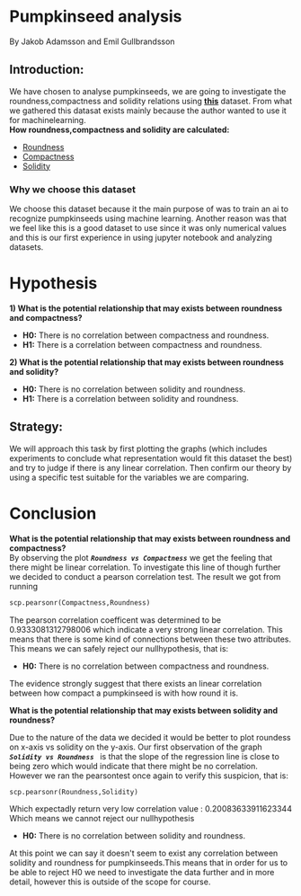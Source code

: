 # __Pumpkinseed analysis__
By Jakob Adamsson and Emil Gullbrandsson
## __Introduction:__
We have chosen to analyse pumpkinseeds, we are going to investigate the roundness,compactness and solidity relations using __[this](https://www.kaggle.com/mkoklu42/pumpkin-seeds-dataset?select=Pumpkin_Seeds_Dataset.arff)__ dataset.
From what we gathered this datasat exists mainly because the author wanted to use it for machinelearning.  
__How roundness,compactness and solidity are calculated:__
- [Roundness](https://en.wikipedia.org/wiki/Roundness) 
- [Compactness](https://en.wikipedia.org/wiki/Compactness_measure_of_a_shape)
- [Solidity](http://www.cyto.purdue.edu/cdroms/micro2/content/education/wirth10.pdf)

### __Why we choose this dataset__
We choose this dataset because it the main purpose of was to train an ai to recognize pumpkinseeds using machine learning.
Another reason was that we feel like this is a good dataset to use since it was only numerical values and this is our first experience in using jupyter notebook and analyzing datasets.

# __Hypothesis__
__1) What is the potential relationship that may exists between roundness and compactness?__  
- __H0:__  There is no correlation between compactness and roundness.
- __H1:__  There is a correlation between compactness and roundness.

__2) What is the potential relationship that may exists between roundness and solidity?__
- __H0:__  There is no correlation between solidity and roundness.
- __H1:__  There is a correlation between solidity and roundness.

## __Strategy:__
We will approach this task by first plotting the graphs (which includes experiments to conclude what representation would fit this dataset the best) and try to judge if there is any linear correlation.
Then confirm our theory by using a specific test suitable for the variables we are comparing.


# __Conclusion__
__What is the potential relationship that may exists between roundness and compactness?__  
By observing the plot ___**`Roundness vs Compactness`**___ we get the feeling that there might be linear correlation. To investigate this line of though further we decided to conduct a pearson correlation test. The result we got from running 
```py 
scp.pearsonr(Compactness,Roundness)
```
The pearson correlation coefficent was determined to be 0.9333081312798006 which indicate a very strong linear correlation.
This means that there is some kind of connections between these two attributes.  
This means we can safely reject our nullhypothesis, that is: 
- __H0:__ There is no correlation between compactness and roundness.  

The evidence strongly suggest that there exists an linear correlation between how compact a pumpkinseed is with how round it is.

__What is the potential relationship that may exists between solidity and roundness?__

Due to the nature of the data we decided it would be better to plot roundess on x-axis vs solidity on the y-axis. Our first observation of the graph  ___**`Solidity vs Roundness `**___ is that the slope of the regression line is close to being zero which would indicate that there might be no correlation. However we ran the pearsontest once again to verify this suspicion, that is:
```py
scp.pearsonr(Roundness,Solidity)
```
Which expectadly return very low correlation value : 0.20083633911623344  
Which means we cannot reject our nullhypothesis 
- __H0:__  There is no correlation between solidity and roundness.  

At this point we can say it doesn't seem to exist any correlation between solidity and roundness for pumpkinseeds.This means that in order for us to be able to reject H0 we need to investigate the data further and in more detail, however this is outside of the scope for course. 
